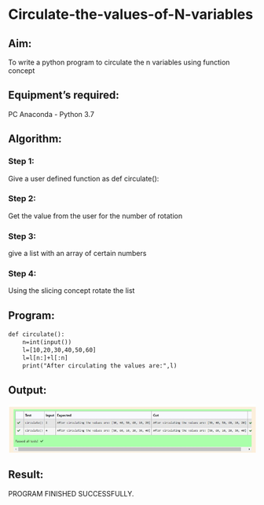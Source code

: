 # Circulate-the-values-of-N-variables
## Aim:
To write a python program to circulate the n variables using function concept
## Equipment’s required:
PC
Anaconda - Python 3.7
## Algorithm: 
### Step 1: 
Give a user defined function as def circulate():
### Step 2: 
Get the value from the user for the number of rotation
### Step 3: 
give a list with an array of certain numbers
### Step 4: 
Using the slicing concept rotate the list



## Program:
~~~
def circulate():
    n=int(input())
    l=[10,20,30,40,50,60]
    l=l[n:]+l[:n]
    print("After circulating the values are:",l)
~~~

## Output:
![GitHub Logo](CIRCULATE.jpeg)

## Result:
PROGRAM FINISHED SUCCESSFULLY.

